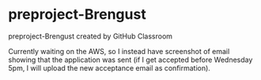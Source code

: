 # preproject-Brengust
preproject-Brengust created by GitHub Classroom


Currently waiting on the AWS, so I instead have screenshot of email showing that the application was sent
(if I get accepted before Wednesday 5pm, I will upload the new acceptance email as confirmation). 
